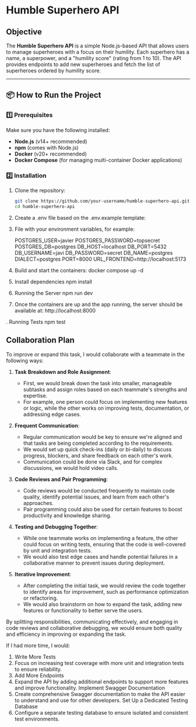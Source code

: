 # Humble Superhero API

## Objective

The **Humble Superhero API** is a simple Node.js-based API that allows users to manage superheroes with a focus on their humility. Each superhero has a name, a superpower, and a "humility score" (rating from 1 to 10). The API provides endpoints to add new superheroes and fetch the list of superheroes ordered by humility score.

---

## 📦 How to Run the Project

### 1️⃣ Prerequisites

Make sure you have the following installed:

- **Node.js** (v14+ recommended)
- **npm** (comes with Node.js)
- **Docker** (v20+ recommended)
- **Docker Compose** (for managing multi-container Docker applications)

### 2️⃣ Installation

1. Clone the repository:

   ```bash
   git clone https://github.com/your-username/humble-superhero-api.git
   cd humble-superhero-api

   ```

2. Create a .env file based on the .env.example template:

3.  File with your environment variables, for example:

    POSTGRES_USER=javier
    POSTGRES_PASSWORD=topsecret
    POSTGRES_DB=postgres
    DB_HOST=localhost
    DB_PORT=5432
    DB_USERNAME=javi
    DB_PASSWORD=secret
    DB_NAME=postgres
    DIALECT=postgres
    PORT=8000
    URL_FRONTEND=http://localhost:5173

4.  Build and start the containers:
    docker compose up -d


5. Install dependencies
   npm install

6. Running the Server
   npm run dev

7. Once the containers are up and the app running, the server should be available at:
   http://localhost:8000   

. Running Tests
   npm test

## Collaboration Plan

To improve or expand this task, I would collaborate with a teammate in the following ways:

1. **Task Breakdown and Role Assignment**:

   - First, we would break down the task into smaller, manageable subtasks and assign roles based on each teammate's strengths and expertise.
   - For example, one person could focus on implementing new features or logic, while the other works on improving tests, documentation, or addressing edge cases.

2. **Frequent Communication**:

   - Regular communication would be key to ensure we're aligned and that tasks are being completed according to the requirements.
   - We would set up quick check-ins (daily or bi-daily) to discuss progress, blockers, and share feedback on each other's work.
   - Communication could be done via Slack, and for complex discussions, we would hold video calls.

3. **Code Reviews and Pair Programming**:

   - Code reviews would be conducted frequently to maintain code quality, identify potential issues, and learn from each other's approaches.
   - Pair programming could also be used for certain features to boost productivity and knowledge sharing.

4. **Testing and Debugging Together**:

   - While one teammate works on implementing a feature, the other could focus on writing tests, ensuring that the code is well-covered by unit and integration tests.
   - We would also test edge cases and handle potential failures in a collaborative manner to prevent issues during deployment.

5. **Iterative Improvement**:
   - After completing the initial task, we would review the code together to identify areas for improvement, such as performance optimization or refactoring.
   - We would also brainstorm on how to expand the task, adding new features or functionality to better serve the users.

By splitting responsibilities, communicating effectively, and engaging in code reviews and collaborative debugging, we would ensure both quality and efficiency in improving or expanding the task.

If I had more time, I would:

1. Write More Tests
2. Focus on increasing test coverage with more unit and integration tests to ensure reliability.
3. Add More Endpoints
4. Expand the API by adding additional endpoints to support more features and improve functionality.
Implement Swagger Documentation
5. Create comprehensive Swagger documentation to make the API easier to understand and use for other developers.
Set Up a Dedicated Testing Database
6. Configure a separate testing database to ensure isolated and consistent test environments.

